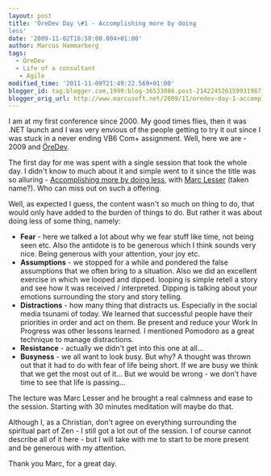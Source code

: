 ```yaml
---
layout: post
title: 'ÖreDev Day \#1 - Accomplishing more by doing
less'
date: '2009-11-02T16:58:00.004+01:00'
author: Marcus Hammarberg
tags:
  - ÖreDev
  - Life of a consultant
   - Agile
modified_time: '2011-11-09T21:49:22.569+01:00'
blogger_id: tag:blogger.com,1999:blog-36533086.post-2142245261599319871
blogger_orig_url: http://www.marcusoft.net/2009/11/oredev-day-1-accomplishing-more-by.html
---
```



<div>

I am at my first conference since 2000. My good times flies, then it was
.NET launch and I was very envious of the people getting to try it out
since I was stuck in a never ending VB6 Com+ assignment. Well, here we
are - 2009 and [ÖreDev](http://www.oredev.org/).

</div>

<div>



</div>

<div>

The first day for me was spent with a single session that took the whole
day. I didn't know to much about it and simple went to it since the
title was so alluring - [Accomplishing more by doing
less](http://accomplishingmorebydoingless.com/), with [Marc
Lesser](http://www.youtube.com/watch?v=aUqL2p94XMc) (taken name?). Who
can miss out on such a offering.

</div>

<div>



</div>

<div>

Well, as expected I guess, the content wasn't so much on thing to do,
that would only have added to the burden of things to do. But rather it
was about doing less of some thing, namely:

</div>

<div>

-   **Fear** - here we talked a lot about why we fear stuff like time,
    not being seen etc. Also the antidote is to be generous which I
    think sounds very nice. Being generous with your attention, your joy
    etc.
-   **Assumptions** - we stopped for a while and pondered the false
    assumptions that we often bring to a situation. Also we did an
    excellent exercise in which we looped and dipped. looping is simple
    retell a story and see how it was received / interpreted. Dipping is
    talking about your emotions surrounding the story and story telling.
-   **Distractions** - how many thing that distracts us. Especially in
    the social media tsunami of today. We learned that successful people
    have their priorities in order and act on them. Be present and
    reduce your Work In Progress was other lessons learned. I mentioned
    Pomodoro as a great technique to manage distractions.
-   **Resistance** - actually we didn't get into this one at all…
-   **Busyness** - we all want to look busy. But why? A thought was
    thrown out that it had to do with fear of life being short. If we
    are busy we think that we get the most out of it… But we would be
    wrong - we don't have time to see that life is passing…

</div>

<div>

The lecture was Marc Lesser and he brought a real calmness and ease to
the session. Starting with 30 minutes meditation will maybe do that.

</div>

<div>



</div>

<div>

Although I, as a Christian, don't agree on everything surrounding the
spiritual part of Zen - I still got a lot out of the session. I of
course cannot describe all of it here - but I will take with me to start
to be more present and be generous with my attention.

</div>

<div>



</div>

<div>

Thank you Marc, for a great day.

</div>
